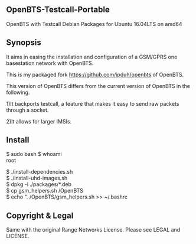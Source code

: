 ## OpenBTS-Testcall-Portable
OpenBTS with Testcall Debian Packages for Ubuntu 16.04LTS on amd64

## Synopsis


It aims in easing the installation and configuration of a GSM/GPRS one basestation network with OpenBTS.

This is my packaged fork https://github.com/ipduh/openbts of OpenBTS.

This version of OpenBTS differs from the current version of OpenBTS in the following.

1)It backports testcall, a feature that makes it easy to send raw packets through a socket.

2)It allows for larger IMSIs.

## Install

$ sudo bash
$ whoami  <br>
root      <br>

$ ./install-dependencies.sh     <br>
$ ./install-uhd-images.sh       <br>
$ dpkg -i ./packages/*.deb      <br>
$ cp gsm_helpers.sh /OpenBTS    <br>
$ echo ". /OpenBTS/gsm_helpers.sh >> ~/.bashrc <br>


## Copyright & Legal

Same with the original Range Networks License.
Please see LEGAL and LICENSE.

